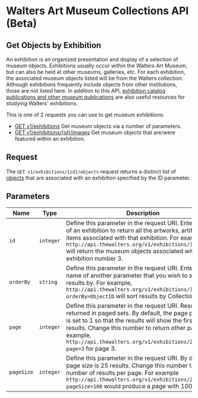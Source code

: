 Walters Art Museum Collections API (Beta)
================================================================================

## Get Objects by Exhibition 

An exhibition is an organized presentation and display of a selection of museum objects. Exhibitions usually occur within the Walters Art Museum, but can also be held at other museums, galleries, etc. For each exhibition, the associated museum objects listed will be from the Walters collection. Although exhibitions frequently include objects from other institutions, those are not listed here. In addition to this API, [exhibition catalog publications and other museum publications](http://www.worldcat.org/search?q=au%3AWalters+Art+Museum+%28Baltimore%2C+Md.%29&qt=hot_author) are also useful resources for studying Walters' exhibitions.

This is one of 2 requests you can use to get museum exhibitions:
- [GET v1/exhibitions](https://github.com/WaltersArtMuseum/walters-api/blob/master/exhibitions-get.md) Get museum objects via a number of parameters.
- [GET v1/exhibitions/{id}/images](https://github.com/WaltersArtMuseum/walters-api/blob/master/exhibitions-objects.md) Get museum objects that are/were featured within an exhibition.


## Request

The `GET v1/exhibitions/{id}/objects` request returns a distinct list of [objects](https://github.com/WaltersArtMuseum/walters-api/blob/master/objects.md) that are associated with an exhibition specified by the ID parameter.


## Parameters

Name | Type | Description
-----|------|--------------
`id` | `integer` | Define this parameter in the request URI. Enter the ID of an exhibition to return all the artworks, artifacts or items associated with that exhibition. For example, `http://api.thewalters.org/v1/exhibitions/3/objects` will return the museum objects associated with exhibition number 3.
`orderBy` | `string` | Define this parameter in the request URI. Enter the name of another parameter that you wish to sort results by. For example, `http://api.thewalters.org/v1/exhibitions/3/objects?orderBy=ObjectID` will sort results by CollectionName.
`page` | `integer` | Define this parameter in the request URI. Results are returned in paged sets. By default, the page parameter is set to 1 so that the results will show the first page of results. Change this number to return other pages. For example, `http://api.thewalters.org/v1/exhibitions/2/objects?page=3` for page 3. 
`pageSize` | `integer` | Define this parameter in the request URI. By default page size is 25 results. Change this number to alter the number of results per page. For example `http://api.thewalters.org/v1/exhibitions/2/objects?pageSize=100` would produce a page with 100 results.

